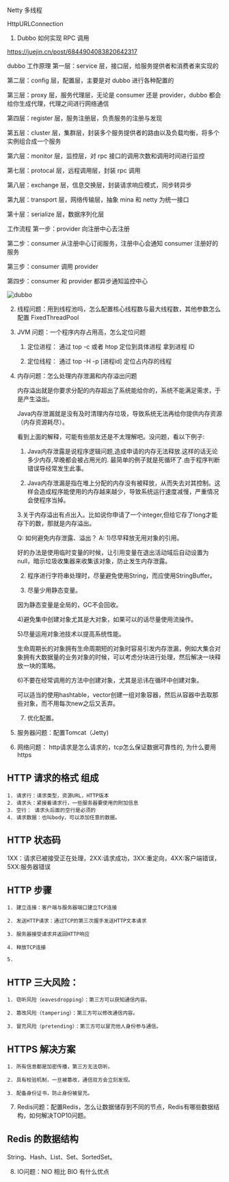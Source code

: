 Netty 多线程

HttpURLConnection

1. Dubbo 如何实现 RPC 调用

https://juejin.cn/post/6844904083820642317

dubbo 工作原理
第一层：service 层，接口层，给服务提供者和消费者来实现的

第二层：config 层，配置层，主要是对 dubbo 进行各种配置的

第三层：proxy 层，服务代理层，无论是 consumer 还是 provider，dubbo 都会给你生成代理，代理之间进行网络通信

第四层：register 层，服务注册层，负责服务的注册与发现

第五层：cluster 层，集群层，封装多个服务提供者的路由以及负载均衡，将多个实例组合成一个服务

第六层：monitor 层，监控层，对 rpc 接口的调用次数和调用时间进行监控

第七层：protocal 层，远程调用层，封装 rpc 调用

第八层：exchange 层，信息交换层，封装请求响应模式，同步转异步

第九层：transport 层，网络传输层，抽象 mina 和 netty 为统一接口

第十层：serialize 层，数据序列化层

工作流程
第一步：provider 向注册中心去注册

第二步：consumer 从注册中心订阅服务，注册中心会通知 consumer 注册好的服务

第三步：consumer 调用 provider

第四步：consumer 和 provider 都异步通知监控中心

![dubbo](https://ask.qcloudimg.com/http-save/yehe-2214790/dqimwyw65h.jpeg)

2. 线程问题：用到线程池吗，怎么配置核心线程数与最大线程数，其他参数怎么配置
    FixedThreadPool

3. JVM 问题：一个程序内存占用高，怎么定位问题

    1. 定位进程： 通过 top -c 或者 htop 定位到具体进程 拿到进程 ID
    
    2. 定位线程： 通过 top -H -p [进程id] 定位占内存的线程


4. 内存问题：怎么处理内存泄漏和内存溢出问题

    内存溢出就是你要求分配的内存超出了系统能给你的，系统不能满足需求，于是产生溢出。

    Java内存泄漏就是没有及时清理内存垃圾，导致系统无法再给你提供内存资源（内存资源耗尽）。

    看到上面的解释，可能有些朋友还是不太理解吧。没问题，看以下例子:

    1. Java内存泄露是说程序逻辑问题,造成申请的内存无法释放.这样的话无论多少内存,早晚都会被占用光的.
    最简单的例子就是死循环了.由于程序判断错误导经常发生此事。

    2. Java内存泄漏是指在堆上分配的内存没有被释放，从而失去对其控制。这样会造成程序能使用的内存越来越少，导致系统运行速度减慢，严重情况会使程序当掉。

    3.关于内存溢出有点出入。比如说你申请了一个integer,但给它存了long才能存下的数，那就是内存溢出。

    Q: 如何避免内存泄露、溢出？
    A: 
    1)尽早释放无用对象的引用。

    好的办法是使用临时变量的时候，让引用变量在退出活动域后自动设置为null，暗示垃圾收集器来收集该对象，防止发生内存泄露。

    2) 程序进行字符串处理时，尽量避免使用String，而应使用StringBuffer。

    3) 尽量少用静态变量。

    因为静态变量是全局的，GC不会回收。

    4)避免集中创建对象尤其是大对象，如果可以的话尽量使用流操作。

    5)尽量运用对象池技术以提高系统性能。

    生命周期长的对象拥有生命周期短的对象时容易引发内存泄漏，例如大集合对象拥有大数据量的业务对象的时候，可以考虑分块进行处理，然后解决一块释放一块的策略。

    6)不要在经常调用的方法中创建对象，尤其是忌讳在循环中创建对象。

    可以适当的使用hashtable，vector创建一组对象容器，然后从容器中去取那些对象，而不用每次new之后又丢弃。

    7) 优化配置。

5. 服务器问题：配置Tomcat（Jetty)
6. 网络问题： http请求是怎么请求的，tcp怎么保证数据可靠性的, 为什么要用https

## HTTP 请求的格式 组成

    1. 请求行：请求类型，资源URL，HTTP版本
    2. 请求头：紧接着请求行，一些服务器要使用的附加信息
    3. 空行： 请求头后面的空行是必须的
    4. 请求数据：也叫body，可以添加任意的数据。

## HTTP 状态码

1XX：请求已被接受正在处理，2XX:请求成功，3XX:重定向，4XX:客户端错误，5XX:服务器错误

## HTTP 步骤

    1. 建立连接：客户端与服务器端口建立TCP连接

    2. 发送HTTP请求：通过TCP的第三次握手发送HTTP文本请求

    3. 服务器接受请求并返回HTTP响应 

    4. 释放TCP连接

    5. 

## HTTP 三大风险：

    1. 窃听风险（eavesdropping）：第三方可以获知通信内容。

    2. 篡改风险（tampering）：第三方可以修改通信内容。

    3. 冒充风险（pretending）：第三方可以冒充他人身份参与通信。

## HTTPS 解决方案

    1. 所有信息都是加密传播，第三方无法窃听。

    2. 具有校验机制，一旦被篡改，通信双方会立刻发现。

    3. 配备身份证书，防止身份被冒充。

7. Redis问题：配置Redis，怎么让数据储存到不同的节点，Redis有哪些数据结构，如何解决TOP10问题。

## Redis 的数据结构

String、Hash、List、Set、SortedSet。

8. IO问题：NIO 相比 BIO 有什么优点